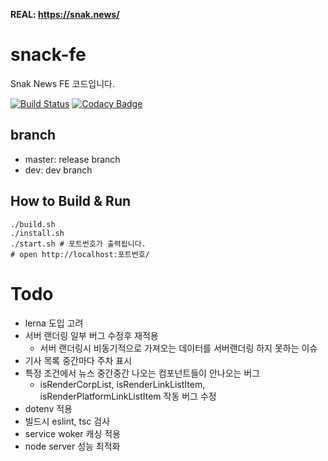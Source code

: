 **REAL: https://snak.news/**

# snack-fe 
Snak News FE 코드입니다.

[![Build Status](https://travis-ci.org/snack-news/Snack-FE.svg?branch=master)](https://travis-ci.org/snack-news/Snack-FE)
[![Codacy Badge](https://api.codacy.com/project/badge/Grade/8cb79631f47a47f48e85081d59fef73f)](https://www.codacy.com/manual/vomvoru/Snack-FE?utm_source=github.com&amp;utm_medium=referral&amp;utm_content=snack-news/Snack-FE&amp;utm_campaign=Badge_Grade)

## branch
- master: release branch
- dev: dev branch

## How to Build & Run
```shell
./build.sh
./install.sh
./start.sh # 포트번호가 출력됩니다.
# open http://localhost:포트번호/
```

# Todo
- lerna 도입 고려
- 서버 랜더링 일부 버그 수정후 재적용
  - 서버 랜더링시 비동기적으로 가져오는 데이터를 서버랜더링 하지 못하는 이슈
- 기사 목록 중간마다 주차 표시
- 특정 조건에서 뉴스 중간중간 나오는 컴포넌트들이 안나오는 버그
  - isRenderCorpList, isRenderLinkListItem, isRenderPlatformLinkListItem 작동 버그 수정
- dotenv 적용
- 빌드시 eslint, tsc 검사
- service woker 캐싱 적용
- node server 성능 최적화